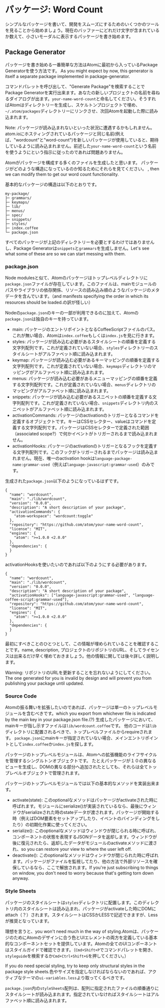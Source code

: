 # パッケージ: Word Count

シンプルなパッケージを書いて、開発をスムーズにするためのいくつかのツールを見ることから始めましょう。現在のバッファーにどれだけ文字が含まれているか数えて、小さいモーダルに表示するパッケージを書き始めます。


## Package Generator

パッケージを書き始める一番簡単な方法はAtomに最初から入っているPackage Generatorを使う方法です。
As you might expect by now, this generator is itself a separate package implemented in package-generator.

コマンドパレットを呼び出して、"Generate Package"を検索することでPackage Generatorを実行出来ます。あなたの新しいプロジェクトの名前を尋ねるダイアログが出ます。`your-name-word-count`と命名してください。そうすればAtomはディレクトリーを生成し、スケルトンプロジェクトで埋め、`~/.atom/packages`ディレクトリーにリンクさせ、次回Atomを起動した際に読み込まれます。


Note: パッケージが読み込まれないといった状況に遭遇するかもしれません。atom.ioにホスティングされているパッケージと同じ名前(例えば、"wordcount"と"word-count")を新しいパッケージが使用していると、期待しているように読み込まれません。前述した`your-name-word-count`という名前を使うようにという指示に従ったのであれば問題ありません。

Atomがパッケージを構成する多くのファイルを生成したと思います。
パッケージがどのような構造になっているのか知るためにそれらを見てください。
, then we can modify them to get our word count functionality.


基本的なパッケージの構造は以下のとおりです。

```
my-package/
├─ grammars/
├─ keymaps/
├─ lib/
├─ menus/
├─ spec/
├─ snippets/
├─ styles/
├─ index.coffee
└─ package.json
```


すべてのパッケージが上記のディレクトリーを必要とするわけではありませんし、Package Generatorは`snippets`と`grammars`を生成しません。Let's see what some of these are so we can start messing with them.


### package.json

Node modulesと似て、Atomのパッケージはトップレベルディレクトリに`package.json`ファイルが存在しています。このファイルは、mainモジュールのパスやライブラリの依存関係、リソースの読み込み順のようなパッケージのメタデータを含んでいます。（and manifests specifying the order in which its resources should be loaded.の訳が怪しい）


Nodeの`package.json`のキーの一部が利用できるのに加えて、Atomの`package.json`は独自のキーを持っています。


+ main: パッケージのエントリポイントとなるCoffeeScriptファイルのパス。これが無い場合、Atomは`index.coffee`もしくは`index.js`を見に行きます。
+ styles: パッケージが読み込む必要があるスタイルシートの順番を定義する文字列配列です。これが定義されていない場合、`styles`ディレクトリーのスタイルシートがアルファベット順に読み込まれます。
+ keymap: パッケージが読み込む必要があるキーマッピングの順番を定義する文字列配列です。これが定義されていない場合、`keymaps`ディレクトリのマッピングがアルファベット順に読み込まれます。
+ menus: パッケージが読み込む必要があるメニューマッピングの順番を定義する文字列配列です。これが定義されていない場合、`menus`ディレクトリのマッピングがアルファベット順に読み込まれます。
+ snippets: パッケージが読み込む必要があるスニペットの順番を定義する文字列配列です。これが定義されていない場合、`snippets`ディレクトリ内のスニペットがアルファベット順に読み込まれます。
+ activationCommands: パッケージのactivationのトリガーとなるコマンドを定義するオブジェクトです。キーはCSSセレクター、valueはコマンドを定義する文字列配列です。パッケージはCSSセレクターで定義された範囲（associated scope?）で何かイベントがトリガーされるまで読み込まれません。
+ activationHooks: パッケージのactivationのトリガーとなるフックを定義する文字列配列です。このフックがトリガーされるまでパッケージは読み込まれません。現在、唯一のactivation hookは`language-package-name:grammar-used`（例えば`language-javascript:grammar-used`）のみです。



生成された`package.json`以下のようになっているはずです。

```
{
  "name": "wordcount",
  "main": "./lib/wordcount",
  "version": "0.0.0",
  "description": "A short description of your package",
  "activationCommands": {
    "atom-workspace": "wordcount:toggle"
  },
  "repository": "https://github.com/atom/your-name-word-count",
  "license": "MIT",
  "engines": {
    "atom": ">=1.0.0 <2.0.0"
  },
  "dependencies": {
  }
}
```

activationHooksを使いたいのであれば以下のようにする必要があります。

```
{
  "name": "wordcount",
  "main": "./lib/wordcount",
  "version": "0.0.0",
  "description": "A short description of your package",
  "activationHooks": ["language-javascript:grammar-used", "language-coffee-script:grammar-used"],
  "repository": "https://github.com/atom/your-name-word-count",
  "license": "MIT",
  "engines": {
    "atom": ">=1.0.0 <2.0.0"
  },
  "dependencies": {
  }
}
```

最初にすべきことのひとつとして、この情報が埋められていることを確認することです。name, description, プロジェクトのリポジトリのURL、そしてライセンスは出来るだけ早く埋めておきましょう。他の情報に関しては後々詳しく説明します。


Warning: リポジトリのURLを更新することを忘れないようにしてください。The one generated for you is invalid by design and will prevent you from publishing your package until updated.


### Source Code

Atomの振る舞いを拡張したいのであれば、パッケージは単一のトップレベルモジュールを含むべきです。which you export from whichever file is indicated by the main key in your package.json file.(?)
生成したパッケージにおいて、mainキーが指し示すファイルは`lib/wordcount.coffee`です。
他のコードは`lib`ディレクトリに配置されるべきで、トップレベルファイルからrequireされます。
`package.json`にmainキーが指定されていない場合、メインエントリポイントとして`index.coffee`か`index.js`を探します。

パッケージのトップレベルモジュールは、Atomへの拡張機能のライフサイクルを管理するシングルトンオブジェクトです。
たとえパッケージが１０の異なるビューを生成し、DOMの異なる部分へ追加されたとしても、それらは全てトップレベルオブジェクトで管理されます。

パッケージのトップレベルモジュールでは以下の基本的なメソッドを実装出来ます。

+ activate(state): このoptionalなメソッドはパッケージがactivateされた時に呼ばれます。モジュールにserialize()が実装されているなら、最後にウィンドウがserializeされた時のstateデータが渡されます。パッケージが開始する時（例えばDOM要素をセットアップしたり、イベントのバインディングをしたり）の初期化作業に使ってください。
+ serialize(): このoptionalなメソッドはウィンドウが閉じられる時に呼ばれ、コンポーネントの状態を表現するJSONデータを返却します。ウィンドウが後に復元されたら、返却したデータがモジュールのactivateメソッドに渡され、so you can restore your view to where the user left off.
+ deactivate(): このoptionalなメソッドはウィンドウが閉じられた時に呼ばれます。パッケージがファイルを監視してたり、他の方法で外部リソースを確保しているなら、ここで解放されます。If you're just subscribing to things on window, you don't need to worry because that's getting torn down anyway.



### Style Sheets

パッケージのスタイルシートは`styles`ディレクトリに配置します。このディレクトリ内のスタイルシートは読み込まれ、パッケージがactivateした時にDOMにattach（？）されます。スタイルシートはCSSかLESSで記述できますが、Lessが推奨となっています。

理想を言うと、you won't need much in the way of styling.Atomは、パッケージのためにAtomのデザインに合う色とUIエレメントの両方を定義している基本的なコンポーネントセットを提供しています。Atomの全てのUIコンポーネントはスタイルガイドで確認できます。（`Cmd+Shift+P`でコマンドパレットを開き、`styleguide`を検索するか`Cmd+Ctrl+Shift+G`を押してください。）

If you do need special styling, try to keep only structural styles in the package style sheets.色やサイズを指定しなければならないのであれば、アクティブなテーマの`ui-variables.less`より取ってくるべきです。

`package.json`内の`styleSheets`配列は、配列に指定されたファイルの順番通りにスタイルシートが読み込まれます。指定されていなければスタイルシートはアルファベット順に読み込まれます。
